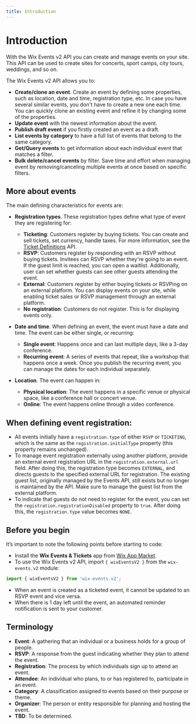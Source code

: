 ```yaml
---
title: Introduction
---
```

# Introduction

With the Wix Events v2 API you can create and manage events on your site. This API can be used to create sites for concerts, sport camps, city tours, weddings, and so on.    

The Wix Events v2 API allows you to:  

- **Create/clone an event**. Create an event by defining some properties, such as location, date and time, registration type, etc. In case you have several similar events, you don't have to create a new one each time. You can quickly clone an existing event and refine it by changing some of the properties.
- **Update event** with the newest information about the event.
- **Publish draft event** if you firstly created an event as a draft.
- **List events by category** to have a full list of events that belong to the same category.
- **Get/Query events** to get information about each individual event that matches a filter.
- **Bulk delete/cancel events** by filter. Save time and effort when managing event by removing/canceling multiple events at once based on specific filters.

## More about events

The main defining characteristics for events are:

- **Registration types**. These registration types define what type of event they are registering for:
  - **Ticketing**: Customers register by buying tickets. You can create and sell tickets, set currency, handle taxes. For more information, see the [Ticket Definitions](https://www.wix.com/velo/reference/wix-events-v2/ticketdefinitionsv2/introduction) API.
  - **RSVP**: Customers register by responding with an RSVP without buying tickets. Invitees can RSVP whether they're going to an event. If the guest limit is reached, you can open a waitlist. Additionally, user can set whether guests can see other guests attending the event.
  - **External**: Customers register by either buying tickets or RSVPing on an external platform. You can display events on your site, while enabling ticket sales or RSVP management through an external platform.
  - **No registration**: Customers do not register. This is for displaying events only.

- **Date and time**. When defining an event, the event must have a date and time. The event can be either single, or recurring:
  - **Single event**: Happens once and can last multiple days, like a 3-day conference.
  - **Recurring event**: A series of events that repeat, like a workshop that happens once a week. Once you publish the recurring event, you can manage the dates for each individual separately.

- **Location**. The event can happen in:
  - **Physical location**: The event happens in a specific venue or physical space, like a conference hall or concert venue.
  - **Online**: The event happens online through a video conference.

## When defining event registration:

- All events initially have a `registration.type` of either `RSVP` or `TICKETING`, which is the same as the `registration.initialType` property (this property remains unchanged). 
- To manage event registration externally using another platform, provide an external event registration URL in the `registration.external.url` field. After doing this, the registration type becomes `EXTERNAL`, and directs guests to the specified external URL for registration. The existing guest list, originally managed by the Events API, still exists but no longer is maintained by the API. Make sure to manage the guest list from the external platform.
- To indicate that guests do not need to register for the event, you can set the `registration.registrationDisabled` property to `true`. After doing this, the `registration.type` value becomes `NONE`.

## Before you begin

It’s important to note the following points before starting to code:  

- Install the **Wix Events & Tickets** app from [Wix App Market](https://www.wix.com/app-market/wix-events?referral=category&appIndex=5&referralTag=booking--events).
- To use the Wix Events v2 API, import `{ wixEventsV2 }` from the `wix-events.v2` module:

```javascript
import { wixEventsV2 } from 'wix-events.v2';
```

- When an event is created as a ticketed event, it cannot be updated to an RSVP event and vice versa.
- When there is 1 day left until the event, an automated reminder notification is sent to your customer.

## Terminology

- **Event**: A gathering that an individual or a business holds for a group of people.
- **RSVP**: A response from the guest indicating whether they plan to attend the event.
- **Registration**: The process by which individuals sign up to attend an event.  
- **Attendee**: An individual who plans, to or has registered to, participate in an event.
- **Category**: A classification assigned to events based on their purpose or theme.
- **Organizer**: The person or entity responsible for planning and hosting the event.
- **TBD**: To be determined.